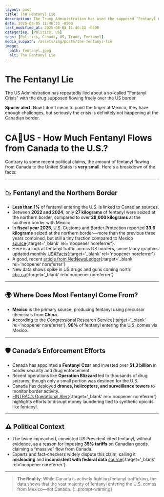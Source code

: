 ```yaml
---
layout: post
title: The Fentanyl Lie
description: The Trump Administration has used the supposed "Fentanyl Crisis" as an excuse for tariffs
date: 2025-08-05 11:46:33 -0500
last_modified_at: 2025-08-05 11:46:33 -0500
categories: [Politics, US]
tags: [Politics, Canada, US, Trade, Fentanyl]
media_subpath: /assets/img/posts/the-fentanyl-lie
image:
  path: fentanyl.jpeg
  alt: The Fentanyl Lie
---
```

# The Fentanyl Lie

The US Administration has repeatedly lied about a so-called "Fentanyl Crisis" with the drug supposed flowing freely over the US border.

**Spoiler alert**: Now I don't mean to point the finger at Mexico, they have enough challenges, but seriously the crisis is definitely not happening at the Canadian border.

# CA🔁US - How Much Fentanyl Flows from Canada to the U.S.?

Contrary to some recent political claims, the amount of fentanyl flowing from Canada to the United States is **very small**. Here's a breakdown of the facts:

---

## 📉 Fentanyl and the Northern Border

- **Less than 1%** of fentanyl entering the U.S. is linked to Canadian sources.
- Between **2022 and 2024**, only **27 kilograms** of fentanyl were seized at the northern border, compared to over **28,000 kilograms** at the southern border with Mexico.
- In **fiscal year 2025**, U.S. Customs and Border Protection reported **33.6 kilograms** seized at the northern border—more than the previous three years combined, but still a tiny fraction compared to Mexico [source](https://www.newsweek.com/fentanyl-trafficking-canada-mexico-border-trump-2040888){:target='_blank' rel='noopener noreferrer'}.
- Here is a look at fentanyl traffic across US borders, some fancy graphics updated monthly [USAFacts](https://usafacts.org/answers/how-much-fentanyl-is-seized-at-us-borders/country/united-states/){:target='_blank' rel='noopener noreferrer'}
- A good, recent [article from NetNewsLedger](https://www.netnewsledger.com/2025/08/05/fact-check-how-much-fentanyl-actually-comes-from-canada-vs-president-trumps-claims/){:target='_blank' rel='noopener noreferrer'}
- New data shows spike in US drugs and guns coming north: [cbc.ca](https://www.cbc.ca/news/politics/trump-complaints-drugs-guns-border-1.7457605){:target='_blank' rel='noopener noreferrer'}

---

## 🌍 Where Does Most Fentanyl Come From?

- **Mexico** is the primary source, producing fentanyl using precursor chemicals from **China**.
- According to the [Congressional Research Service](https://crsreports.congress.gov/product/pdf/IF/IF12274){:target='_blank' rel='noopener noreferrer'}, **98%** of fentanyl entering the U.S. comes via Mexico.

---

## 🛡️ Canada’s Enforcement Efforts

- Canada has appointed a **Fentanyl Czar** and invested over **$1.3 billion** in border security and drug enforcement.
- Recent operations like **Operation Blizzard** led to thousands of drug seizures, though only a small portion was destined for the U.S.
- Canada has deployed **drones, helicopters, and surveillance towers** to monitor border activity.
- [FINTRAC’s Operational Alert](https://fintrac-canafe.canada.ca/intel/operation/iso-osi-eng.pdf){:target='_blank' rel='noopener noreferrer'} highlights efforts to disrupt money laundering tied to synthetic opioids like fentanyl.

---

## ⚠️ Political Context

- The twice impeached, convicted US President cited fentanyl, without evidence, as a reason for imposing **35% tariffs** on Canadian goods, claiming a “massive” flow from Canada.
- Experts and fact-checkers widely dispute this claim, calling it **misleading** and **inconsistent with federal data** [source](https://www.newsweek.com/fentanyl-trafficking-canada-mexico-border-trump-2040888){:target='_blank' rel='noopener noreferrer'}.

---

> **The Reality**: While Canada is actively fighting fentanyl trafficking, the data shows that the vast majority of fentanyl entering the U.S. comes from Mexico—not Canada.
{: .prompt-warning}
